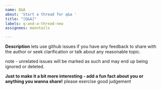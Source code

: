 ```yaml
---
name: Q&A
about: 'Start a thread for q&a '
title: "[Q&A]"
labels: q-and-a-thread-new
assignees: moontails

---
```


**Description**
lets use github issues if you have any feedback to share with the author or seek clarification or talk about any reasonable topic. 

note - unrelated issues will be marked as such and may end up being ignored or deleted.

**Just to make it a bit more interesting - add a fun fact about you or anything you wanna share!**
please exercise good judgement
